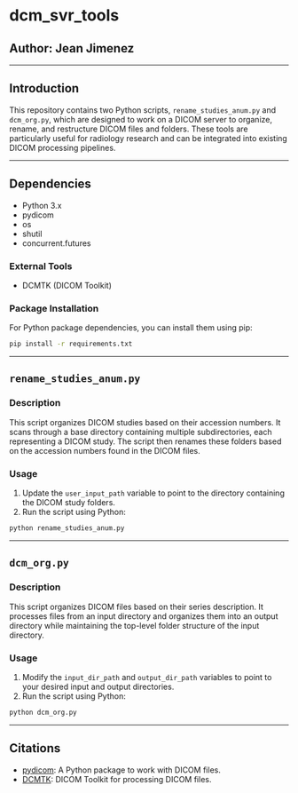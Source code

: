 # dcm_svr_tools

## Author: Jean Jimenez

---

## Introduction
This repository contains two Python scripts, `rename_studies_anum.py` and `dcm_org.py`, which are designed to work on a DICOM server to organize, rename, and restructure DICOM files and folders. These tools are particularly useful for radiology research and can be integrated into existing DICOM processing pipelines.

---

## Dependencies
- Python 3.x
- pydicom
- os
- shutil
- concurrent.futures

### External Tools
- DCMTK (DICOM Toolkit)

### Package Installation
For Python package dependencies, you can install them using pip:
```bash
pip install -r requirements.txt
```

---

## `rename_studies_anum.py`

### Description
This script organizes DICOM studies based on their accession numbers. It scans through a base directory containing multiple subdirectories, each representing a DICOM study. The script then renames these folders based on the accession numbers found in the DICOM files.

### Usage
1. Update the `user_input_path` variable to point to the directory containing the DICOM study folders.
2. Run the script using Python:
```bash
python rename_studies_anum.py
```

---

## `dcm_org.py`

### Description
This script organizes DICOM files based on their series description. It processes files from an input directory and organizes them into an output directory while maintaining the top-level folder structure of the input directory.

### Usage
1. Modify the `input_dir_path` and `output_dir_path` variables to point to your desired input and output directories.
2. Run the script using Python:
```bash
python dcm_org.py
```

---

## Citations
- [pydicom](https://github.com/pydicom/pydicom): A Python package to work with DICOM files.
- [DCMTK](https://dicom.offis.de/dcmtk.php.en): DICOM Toolkit for processing DICOM files.


